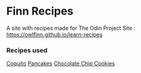 # Finn Recipes
A site with recipes made for The Odin Project
Site : https://owlfinn.github.io/learn-recipes

### Recipes used

[Coquito](https://www.allrecipes.com/recipe/44187/coquito/)
[Pancakes](https://www.allrecipes.com/recipe/21014/good-old-fashioned-pancakes/)
[Chocolate Chip Cookies](https://www.allrecipes.com/recipe/10813/best-chocolate-chip-cookies/)
